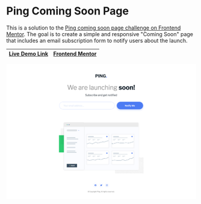 # Ping Coming Soon Page

This is a solution to the [Ping coming soon page challenge on Frontend Mentor](https://www.frontendmentor.io/challenges/ping-single-column-coming-soon-page-5cadd051fec04111f7b848da). The goal is to create a simple and responsive "Coming Soon" page that includes an email subscription form to notify users about the launch.

| [Live Demo Link](https://ionstici.github.io/ping-coming-soon-page) | [Frontend Mentor](https://www.frontendmentor.io/solutions/ping-single-column-coming-soon-page-ZdLZ42ke1S) |
| ------------------------------------------------------------------ | --------------------------------------------------------------------------------------------------------- |

![](./images/screenshot.png)
